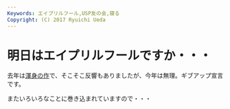 ```yaml
---
Keywords: エイプリルフール,USP友の会,寝る
Copyright: (C) 2017 Ryuichi Ueda
---
```


# 明日はエイプリルフールですか・・・
去年は<a href="http://www.usptomo.com/TOMONOKAI_CMS/CGI/TOMONOKAI_CMS.CGI?PAGE=20120401AH64" target="_blank">渾身の作</a>で、そこそこ反響もありましたが、今年は無理。ギブアップ宣言です。

またいろいろなことに巻き込まれていますので・・・
